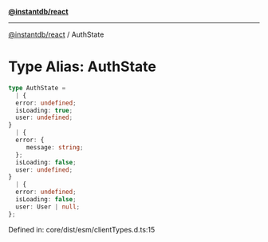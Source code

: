 [**@instantdb/react**](../README.md)

***

[@instantdb/react](../packages.md) / AuthState

# Type Alias: AuthState

```ts
type AuthState = 
  | {
  error: undefined;
  isLoading: true;
  user: undefined;
}
  | {
  error: {
     message: string;
  };
  isLoading: false;
  user: undefined;
}
  | {
  error: undefined;
  isLoading: false;
  user: User | null;
};
```

Defined in: core/dist/esm/clientTypes.d.ts:15
